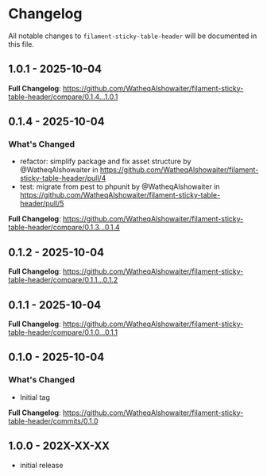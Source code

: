 # Changelog

All notable changes to `filament-sticky-table-header` will be documented in this file.

## 1.0.1 - 2025-10-04

**Full Changelog**: https://github.com/WatheqAlshowaiter/filament-sticky-table-header/compare/0.1.4...1.0.1

## 0.1.4 - 2025-10-04

### What's Changed

* refactor: simplify package and fix asset structure by @WatheqAlshowaiter in https://github.com/WatheqAlshowaiter/filament-sticky-table-header/pull/4
* test: migrate from pest to phpunit by @WatheqAlshowaiter in https://github.com/WatheqAlshowaiter/filament-sticky-table-header/pull/5

**Full Changelog**: https://github.com/WatheqAlshowaiter/filament-sticky-table-header/compare/0.1.3...0.1.4

## 0.1.2 - 2025-10-04

**Full Changelog**: https://github.com/WatheqAlshowaiter/filament-sticky-table-header/compare/0.1.1...0.1.2

## 0.1.1 - 2025-10-04

**Full Changelog**: https://github.com/WatheqAlshowaiter/filament-sticky-table-header/compare/0.1.0...0.1.1

## 0.1.0 - 2025-10-04

### What's Changed

* Initial tag

**Full Changelog**: https://github.com/WatheqAlshowaiter/filament-sticky-table-header/commits/0.1.0

## 1.0.0 - 202X-XX-XX

- initial release

